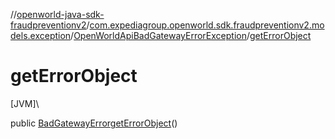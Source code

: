 //[openworld-java-sdk-fraudpreventionv2](../../../index.md)/[com.expediagroup.openworld.sdk.fraudpreventionv2.models.exception](../index.md)/[OpenWorldApiBadGatewayErrorException](index.md)/[getErrorObject](get-error-object.md)

# getErrorObject

[JVM]\

public [BadGatewayError](../../com.expediagroup.openworld.sdk.fraudpreventionv2.models/-bad-gateway-error/index.md)[getErrorObject](get-error-object.md)()
